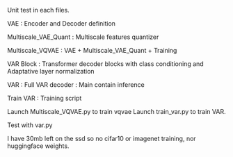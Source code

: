 Unit test in each files.

VAE : Encoder and Decoder definition

Multiscale_VAE_Quant : Multiscale features quantizer

Multiscale_VQVAE : VAE + Multiscale_VAE_Quant + Training

VAR Block : Transformer decoder blocks with class conditioning and Adaptative layer normalization

VAR : Full VAR decoder : Main contain inference

Train VAR : Training script

Launch Multiscale_VQVAE.py to train vqvae
Launch train_var.py to train VAR.

Test with var.py

I have 30mb left on the ssd so no cifar10 or imagenet training, nor huggingface weights.